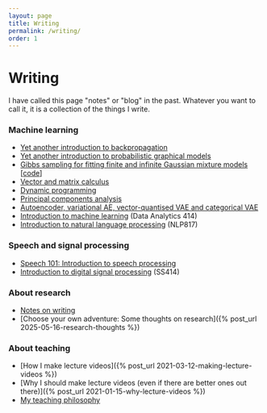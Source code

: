 ```yaml
---
layout: page
title: Writing
permalink: /writing/
order: 1
---
```


# Writing

I have called this page "notes" or "blog" in the past. Whatever you want to call it, it is a collection of the things I write.


### Machine learning

- [Yet another introduction to backpropagation](/notes/kamper_backprop22.pdf)
- [Yet another introduction to probabilistic graphical models](/notes/kamper_pgm_notes23.pdf)
- [Gibbs sampling for fitting finite and infinite Gaussian mixture models](/notes/kamper_bayesgmm15.pdf)
  [[code](https://github.com/kamperh/bayes_gmm)]
- [Vector and matrix calculus](/notes/kamper_matrixcalculus13.pdf)
- [Dynamic programming](/notes/kamper_dynamic_programming22.pdf)
- [Principal components analysis](/notes/kamper_pca23.pdf)
- [Autoencoder, variational AE, vector-quantised VAE and categorical VAE](https://github.com/kamperh/autoencoders_mnist/blob/master/ae_mnist.ipynb)
- [Introduction to machine learning](https://www.kamperh.com/data414/#lecture-notes) (Data Analytics 414)
- [Introduction to natural language processing](https://www.kamperh.com/nlp817/) (NLP817)


### Speech and signal processing

- [Speech 101: Introduction to speech processing](/notes/speech101.pdf)
- [Introduction to digital signal processing](https://www.kamperh.com/ss414/) (SS414)


### About research

- [Notes on writing](/notes/writing)
- [Choose your own adventure: Some thoughts on research]({% post_url 2025-05-16-research-thoughts %})


### About teaching

- [How I make lecture videos]({% post_url 2021-03-12-making-lecture-videos %})
- [Why I should make lecture videos (even if there are better ones out there)]({% post_url 2021-01-15-why-lecture-videos %})
- [My teaching philosophy](/teaching_portfolio/)

